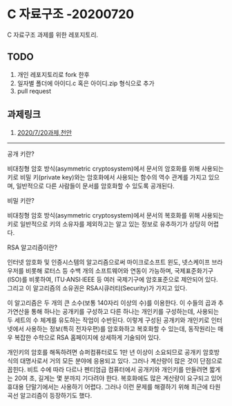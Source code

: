 # C 자료구조 -20200720

C 자료구조 과제를 위한 레포지토리.

## TODO

1. 개인 레포지토리로 fork 한후
2. 일자별 폴더에 아이디.c 혹은 아이디.zip 형식으로 추가
3. pull request

## 과제링크

1. [2020/7/20과제,천안](./20200720/README.md)

--------------------------------------------------------------------------------


공개 키란?

비대칭형 암호 방식(asymmetric cryptosystem)에서 문서의 암호화를 위해 사용되는 키로 
비밀 키(private key)와는 암호화에서 사용되는 함수의 역수 관계를 가지고 있으며, 
일반적으로 다른 사람들이 문서를 암호화할 수 있도록 공개된다.

비밀 키란?

비대칭형 암호 방식(asymmetric cryptosystem)에서 문서의 복호화를 위해 사용되는 키로 
일반적으로 키의 소유자를 제외하고는 알고 있는 정보로 유추하기가 상당히 어렵다.


RSA 알고리즘이란?

인터넷 암호화 및 인증시스템의 알고리즘으로써 마이크로소프트 윈도, 넷스케이프 브라우저를
비롯해 로터스 등 수백 개의 소프트웨어와 연동이 가능하며, 국제표준화기구(ISO)를 비롯하여,
ITU·ANSI·IEEE 등 여러 국제기구에 암호표준으로 제안되어 있다. 
그리고 이 알고리즘의 소유권은 RSA시큐러티(Security)가 가지고 있다.

이 알고리즘은 두 개의 큰 소수(보통 140자리 이상의 수)를 이용한다. 
이 수들의 곱과 추가연산을 통해 하나는 공개키를 구성하고 다른 하나는 개인키를 구성하는데, 
사용되는 두 세트의 수 체계를 유도하는 작업이 수반된다. 
이렇게 구성된 공개키와 개인키로 인터넷에서 사용하는 정보(특히 전자우편)를 암호화하고 복호화할 수 있는데, 
동작원리는 매우 복잡한 수학으로 RSA 홈페이지에 상세하게 기술되어 있다.

개인키의 암호를 해독하려면 슈퍼컴퓨터로도 1만 년 이상이 소요되므로 공개키 암호방식의 대명사로서 
거의 모든 분야에 응용되고 있다. 그러나 계산량이 많은 것이 단점으로 꼽힌다. 
비트 수에 따라 다르나 펜티엄급 컴퓨터에서 공개키와 개인키를 만들려면 
짧게는 20여 초, 길게는 몇 분까지 기다려야 한다. 
복호화에도 많은 계산량이 요구되고 있어 휴대용 단말기에서는 사용하기 어렵다. 
그러나 이런 문제를 해결하기 위해 최근에 타원곡선 알고리즘이 등장하기도 했다.  



